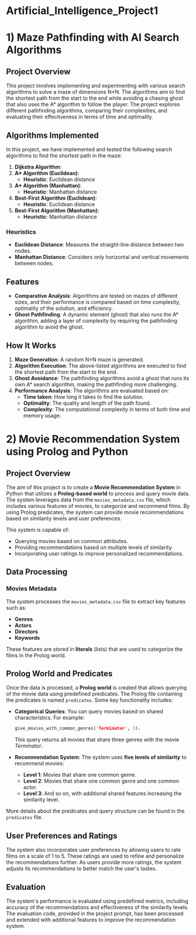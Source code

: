 # Artificial_Intelligence_Project1

# 1) Maze Pathfinding with AI Search Algorithms

## Project Overview

This project involves implementing and experimenting with various search algorithms to solve a maze of dimensions N×N. The algorithms aim to find the shortest path from the start to the end while avoiding a chasing ghost that also uses the A* algorithm to follow the player. The project explores different pathfinding algorithms, comparing their complexities, and evaluating their effectiveness in terms of time and optimality.

## Algorithms Implemented

In this project, we have implemented and tested the following search algorithms to find the shortest path in the maze:

1. **Dijkstra Algorithm**: 
2. **A\* Algorithm (Euclidean)**: 
   - **Heuristic**: Euclidean distance
3. **A\* Algorithm (Manhattan)**: 
   - **Heuristic**: Manhattan distance
4. **Best-First Algorithm (Euclidean)**: 
   - **Heuristic**: Euclidean distance
5. **Best-First Algorithm (Manhattan)**: 
   - **Heuristic**: Manhattan distance

### Heuristics

- **Euclidean Distance**: Measures the straight-line distance between two nodes.
- **Manhattan Distance**: Considers only horizontal and vertical movements between nodes.

## Features

- **Comparative Analysis**: Algorithms are tested on mazes of different sizes, and their performance is compared based on time complexity, optimality of the solution, and efficiency.
- **Ghost Pathfinding**: A dynamic element (ghost) that also runs the A* algorithm, adding a layer of complexity by requiring the pathfinding algorithm to avoid the ghost.

## How It Works

1. **Maze Generation**: A random N×N maze is generated.
2. **Algorithm Execution**: The above-listed algorithms are executed to find the shortest path from the start to the end.
3. **Ghost Avoidance**: The pathfinding algorithms avoid a ghost that runs its own A* search algorithm, making the pathfinding more challenging.
4. **Performance Analysis**: The algorithms are evaluated based on:
   - **Time taken**: How long it takes to find the solution.
   - **Optimality**: The quality and length of the path found.
   - **Complexity**: The computational complexity in terms of both time and memory usage.


# 2) Movie Recommendation System using Prolog and Python

## Project Overview

The aim of this project is to create a **Movie Recommendation System** in Python that utilizes a **Prolog-based world** to process and query movie data. The system leverages data from the `movies_metadata.csv` file, which includes various features of movies, to categorize and recommend films. By using Prolog predicates, the system can provide movie recommendations based on similarity levels and user preferences.

This system is capable of:

- Querying movies based on common attributes.
- Providing recommendations based on multiple levels of similarity.
- Incorporating user ratings to improve personalized recommendations.

## Data Processing

### Movies Metadata
The system processes the `movies_metadata.csv` file to extract key features such as:

- **Genres**
- **Actors**
- **Directors**
- **Keywords**

These features are stored in **literals** (lists) that are used to categorize the films in the Prolog world.

## Prolog World and Predicates

Once the data is processed, a **Prolog world** is created that allows querying of the movie data using predefined predicates. The Prolog file containing the predicates is named `predicates`. Some key functionality includes:

- **Categorical Queries**: You can query movies based on shared characteristics. For example:

    ```prolog
    give_movies_with_common_genres('Terminator', 3).
    ```

    This query returns all movies that share three genres with the movie *Terminator*.

- **Recommendation System**: The system uses **five levels of similarity** to recommend movies:

    - **Level 1**: Movies that share one common genre.
    - **Level 2**: Movies that share one common genre and one common actor.
    - **Level 3**: And so on, with additional shared features increasing the similarity level.

More details about the predicates and query structure can be found in the `predicates` file.

## User Preferences and Ratings

The system also incorporates user preferences by allowing users to rate films on a scale of 1 to 5. These ratings are used to refine and personalize the recommendations further. As users provide more ratings, the system adjusts its recommendations to better match the user's tastes.

## Evaluation

The system's performance is evaluated using predefined metrics, including accuracy of the recommendations and effectiveness of the similarity levels. The evaluation code, provided in the project prompt, has been processed and extended with additional features to improve the recommendation system.

